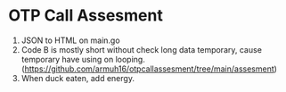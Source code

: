 # OTP Call Assesment

1. JSON to HTML on main.go
2. Code B is mostly short without check long data temporary, cause temporary have using on looping. (https://github.com/armuh16/otpcallassesment/tree/main/assesment)
3. When duck eaten, add energy.
